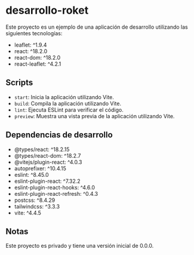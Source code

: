# desarrollo-roket

Este proyecto es un ejemplo de una aplicación de desarrollo utilizando las siguientes tecnologías:

-   leaflet: ^1.9.4
-   react: ^18.2.0
-   react-dom: ^18.2.0
-   react-leaflet: ^4.2.1

## Scripts

-   `start`: Inicia la aplicación utilizando Vite.
-   `build`: Compila la aplicación utilizando Vite.
-   `lint`: Ejecuta ESLint para verificar el código.
-   `preview`: Muestra una vista previa de la aplicación utilizando Vite.

## Dependencias de desarrollo

-   @types/react: ^18.2.15
-   @types/react-dom: ^18.2.7
-   @vitejs/plugin-react: ^4.0.3
-   autoprefixer: ^10.4.15
-   eslint: ^8.45.0
-   eslint-plugin-react: ^7.32.2
-   eslint-plugin-react-hooks: ^4.6.0
-   eslint-plugin-react-refresh: ^0.4.3
-   postcss: ^8.4.29
-   tailwindcss: ^3.3.3
-   vite: ^4.4.5

## Notas

Este proyecto es privado y tiene una versión inicial de 0.0.0.
